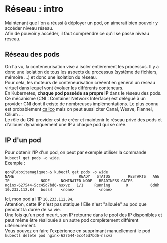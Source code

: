 # Réseau : intro

Maintenant que l'on a réussi à déployer un pod, on aimerait bien pouvoir y accéder niveau réseau.  
Afin de pouvoir y accéder, il faut comprendre ce qu'il se passe niveau réseau.  

## Réseau des pods  

On l'a vu, la conteneurisation vise à isoler entièrement les processus. Il y a donc une isolation de tous les aspects du processus (système de fichiers, mémoire ...) et donc une isolation du réseau.  
Pour cela, les moteurs de conteneurisation crééent en général un réseau virtuel dans lequel vont évoluer les différents conteneurs.  
En Kubernetes, **chaque pod possède sa propre IP** dans le réseau des pods.  
Ce mécanisme (CNI : Container Network Interface) est délégué à un provider CNI dont il existe de nombreuses implémentations. Le plus connu est probablement [calico](https://github.com/projectcalico/calico) mais on peut aussi citer Canal, Weave, Flannel, Cilium ...  
Le rôle du CNI provider est de créer et maintenir le réseau privé des pods et d'allouer dynamiquement une IP à chaque pod qui se créé.

## IP d'un pod

Pour obtenir l'IP d'un pod, on peut par exemple utiliser la commande `kubectl get pods -o wide`.  
Exemple :  
```
gon@laboitemagique:~$ kubectl get pods -o wide
NAME                             READY   STATUS        RESTARTS   AGE    IP              NODE     NOMINATED NODE   READINESS GATES
nginx-627544-5cc45d7bd6-nsxvz   1/1     Running       0          6d8h   10.233.112.84   boss4    <none>           <none>
```  

Ici, mon pod a l'IP `10.233.112.84`.  
Attention, cette IP n'est pas statique ! Elle n'est "allouée" au pod que pendant la durée de sa vie.  
Une fois qu'un pod meurt, son IP retourne dans le pool des IP disponibles et peut même être réallouée à un autre pod complètement différent ultérieurement.  
Vous pouvez en faire l'expérience en supprimant manuellement le pod `kubectl delete pod nginx-627544-5cc45d7bd6-nsxvz`


